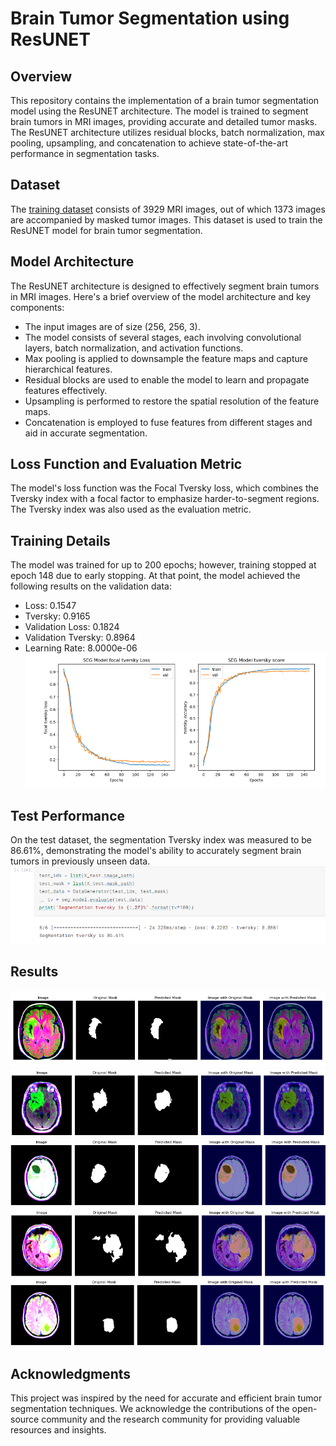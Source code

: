 # Brain Tumor Segmentation using ResUNET

## Overview

This repository contains the implementation of a brain tumor segmentation model using the ResUNET architecture. The model is trained to segment brain tumors in MRI images, providing accurate and detailed tumor masks. The ResUNET architecture utilizes residual blocks, batch normalization, max pooling, upsampling, and concatenation to achieve state-of-the-art performance in segmentation tasks.

## Dataset
The [training dataset](https://www.kaggle.com/datasets/mateuszbuda/lgg-mri-segmentation) consists of 3929 MRI images, out of which 1373 images are accompanied by masked tumor images. This dataset is used to train the ResUNET model for brain tumor segmentation.

## Model Architecture

The ResUNET architecture is designed to effectively segment brain tumors in MRI images. Here's a brief overview of the model architecture and key components:

- The input images are of size (256, 256, 3).
- The model consists of several stages, each involving convolutional layers, batch normalization, and activation functions.
- Max pooling is applied to downsample the feature maps and capture hierarchical features.
- Residual blocks are used to enable the model to learn and propagate features effectively.
- Upsampling is performed to restore the spatial resolution of the feature maps.
- Concatenation is employed to fuse features from different stages and aid in accurate segmentation.

## Loss Function and Evaluation Metric

The model's loss function was the Focal Tversky loss, which combines the Tversky index with a focal factor to emphasize harder-to-segment regions. The Tversky index was also used as the evaluation metric. 

## Training Details
The model was trained for up to 200 epochs; however, training stopped at epoch 148 due to early stopping. At that point, the model achieved the following results on the validation data:

- Loss: 0.1547
- Tversky: 0.9165
- Validation Loss: 0.1824
- Validation Tversky: 0.8964
- Learning Rate: 8.0000e-06
![](https://github.com/Lak2k1/Brain-Tumor-Segmentation/blob/main/tversky%20score%20and%20loss.png)

## Test Performance
On the test dataset, the segmentation Tversky index was measured to be 86.61%, demonstrating the model's ability to accurately segment brain tumors in previously unseen data.
![](https://github.com/Lak2k1/Brain-Tumor-Segmentation/blob/main/Segmentation%20tversky.png)

## Results
![](https://github.com/Lak2k1/Brain-Tumor-Segmentation/blob/main/result1.png)
![](https://github.com/Lak2k1/Brain-Tumor-Segmentation/blob/main/result2.png)
![](https://github.com/Lak2k1/Brain-Tumor-Segmentation/blob/main/result3.png)
![](https://github.com/Lak2k1/Brain-Tumor-Segmentation/blob/main/result4.png)
![](https://github.com/Lak2k1/Brain-Tumor-Segmentation/blob/main/result5.png)


## Acknowledgments
This project was inspired by the need for accurate and efficient brain tumor segmentation techniques. We acknowledge the contributions of the open-source community and the research community for providing valuable resources and insights.
